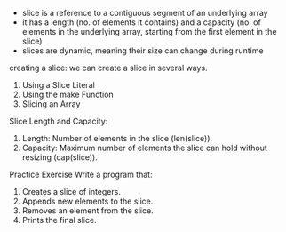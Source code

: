 - slice is a reference to a contiguous segment of an underlying array 
- it has a length (no. of elements it contains) and a capacity (no. of elements in the underlying array, starting from the first element in the slice)
- slices are dynamic, meaning their size can change during runtime

creating a slice:
we can create a slice in several ways.
1. Using a Slice Literal
2. Using the make Function
3. Slicing an Array


Slice Length and Capacity:
1. Length: Number of elements in the slice (len(slice)).
2. Capacity: Maximum number of elements the slice can hold without resizing (cap(slice)).


Practice Exercise
Write a program that:

1. Creates a slice of integers.
2. Appends new elements to the slice.
3. Removes an element from the slice.
4. Prints the final slice.